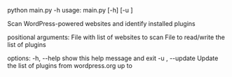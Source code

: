 python main.py -h
usage: main.py [-h] [-u <page number>] <sites file> <plugins file>

Scan WordPress-powered websites and identify installed plugins

positional arguments:
  <sites file>          File with list of websites to scan
  <plugins file>        File to read/write the list of plugins

options:
  -h, --help            show this help message and exit
  -u <page number>, --update <page number>
                        Update the list of plugins from wordpress.org up to <page number>
